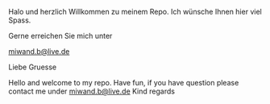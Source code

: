 Halo und herzlich Willkommen zu meinem Repo.
Ich wünsche Ihnen hier viel Spass.

Gerne erreichen Sie mich unter 

miwand.b@live.de

Liebe Gruesse 


Hello and welcome to my repo. 
Have fun, if you have question please contact me 
under miwand.b@live.de
Kind regards
